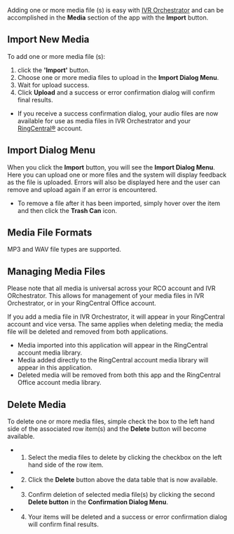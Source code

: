 Adding one or more media file (s) is easy with [IVR Orchestrator](https://ivrorchestrator.ps.ringcentral.com) and can be accomplished in the **Media** section of the app with the **Import** button.

## Import New Media

To add one or more media file (s):

1. click the **'Import'** button.
2. Choose one or more media files to upload in the **Import Dialog Menu**.
3. Wait for upload success.
4. Click **Upload** and a success or error confirmation dialog will confirm final results.

* If you receive a success confirmation dialog, your audio files are now available for use as media files in IVR Orchestrator and your [RingCentral®](https://ringcentral.com) account. 

## Import Dialog Menu

When you click the **Import** button, you will see the **Import Dialog Menu**. Here you can upload one or more files and the system will display feedback as the file is uploaded. Errors will also be displayed here and the user can remove and upload again if an error is encountered.

* To remove a file after it has been imported, simply hover over the item and then click the **Trash Can** icon.


## Media File Formats
MP3 and WAV file types are supported.

## Managing Media Files

Please note that all media is universal across your RCO account and IVR ORchestrator. This allows for management of your media files in IVR Orchestrator, or in your RingCentral Office account.

If you add a media file in IVR Orchestrator, it will appear in your RingCentral account and vice versa. The same applies when deleting media; the media file will be deleted and removed from both applications.

* Media imported into this application will appear in the RingCentral account media library.
* Media added directly to the RingCentral account media library will appear in this application.
* Deleted media will be removed from both this app and the RingCentral Office account media library.

## Delete Media

To delete one or more media files, simple check the box to the left hand side of the associated row item(s) and the **Delete** button will become available. 

* 1. Select the media files to delete by clicking the checkbox on the left hand side of the row item.
* 2. Click the **Delete** button above the data table that is now available.
* 3. Confirm deletion of selected media file(s) by clicking the second **Delete button** in the **Confirmation Dialog Menu**.
* 4. Your items will be deleted and a success or error confirmation dialog will confirm final results.
